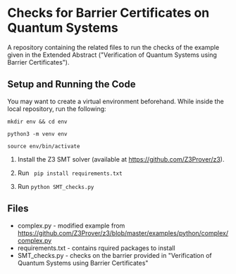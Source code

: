 # Checks for Barrier Certificates on Quantum Systems

A repository containing the related files to run the checks of the example given in the Extended Abstract ("Verification of Quantum Systems using Barrier Certificates").

## Setup and Running the Code
You may want to create a virtual environment beforehand. While inside the local repository, run the following:

`mkdir env && cd env`

`python3 -m venv env`

`source env/bin/activate`

1. Install the Z3 SMT solver (available at https://github.com/Z3Prover/z3).

2. Run ``` pip install requirements.txt```

3. Run ```python SMT_checks.py```

## Files

- complex.py - modified example from https://github.com/Z3Prover/z3/blob/master/examples/python/complex/complex.py
- requirements.txt - contains rquired packages to install
- SMT_checks.py - checks on the barrier provided in "Verification of Quantum Systems using Barrier Certificates"
